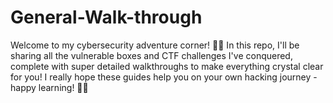 # General-Walk-through
Welcome to my cybersecurity adventure corner! 🔐✨ In this repo, I'll be sharing all the vulnerable boxes and CTF challenges I've conquered, complete with super detailed walkthroughs to make everything crystal clear for you! 
I really hope these guides help you on your own hacking journey - happy learning! 🚀💜
